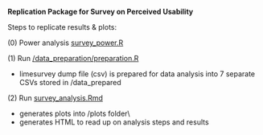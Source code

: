 **Replication Package for Survey on Perceived Usability**

Steps to replicate results & plots:

(0) Power analysis [survey_power.R](/survey_power.R)

(1) Run [/data_preparation/preparation.R](/data_preparation/preparation.R)
- limesurvey dump file (csv) is prepared for data analysis into 7 separate CSVs stored in /data_prepared

(2) Run [survey_analysis.Rmd](survey_analysis.Rmd)
- generates plots into /plots folder\
- generates HTML to read up on analysis steps and results
